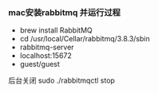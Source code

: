 ### mac安装rabbitmq 并运行过程

- brew install RabbitMQ
- cd /usr/local/Cellar/rabbitmq/3.8.3/sbin 
- rabbitmq-server
- localhost:15672
- guest/guest

后台关闭 sudo ./rabbitmqctl stop